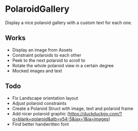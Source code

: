 # PolaroidGallery
Display a nice polaroid gallery with a custom text for each one.

## Works
- Display an image from Assets
- Constraint polaroids to each other
- Peek to the next polaroid to scroll to
- Rotate the whole polaroid view in a certain degree
- Mocked images and text

## Todo
- Fix Landscape orientation layout
- Adjust polaroid constraints
- Create a Polaroid Struct with image, text and polaroid frame
- Add nicer polaroid graphic (https://duckduckgo.com/?q=blank+polaroid&atb=v54-5&iax=1&ia=images)
- Find better handwritten font

